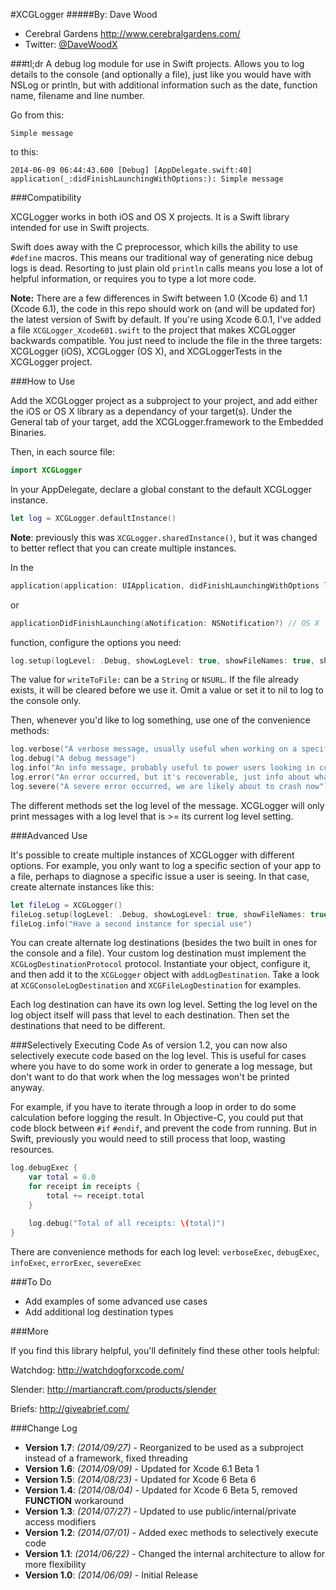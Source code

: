 #XCGLogger
#####By: Dave Wood
- Cerebral Gardens http://www.cerebralgardens.com/
- Twitter: [@DaveWoodX](https://twitter.com/DaveWoodX)

###tl;dr
A debug log module for use in Swift projects. Allows you to log details to the console (and optionally a file), just like you would have with NSLog or println, but with additional information such as the date, function name, filename and line number.

Go from this:

```Simple message```

to this:

```2014-06-09 06:44:43.600 [Debug] [AppDelegate.swift:40] application(_:didFinishLaunchingWithOptions:): Simple message```

###Compatibility

XCGLogger works in both iOS and OS X projects. It is a Swift library intended for use in Swift projects.

Swift does away with the C preprocessor, which kills the ability to use ```#define``` macros. This means our traditional way of generating nice debug logs is dead. Resorting to just plain old ```println``` calls means you lose a lot of helpful information, or requires you to type a lot more code.

**Note:** There are a few differences in Swift between 1.0 (Xcode 6) and 1.1 (Xcode 6.1), the code in this repo should work on (and will be updated for) the latest version of Swift by default. If you're using Xcode 6.0.1, I've added a file ```XCGLogger_Xcode601.swift``` to the project that makes XCGLogger backwards compatible. You just need to include the file in the three targets: XCGLogger (iOS), XCGLogger (OS X), and XCGLoggerTests in the XCGLogger project.

###How to Use

Add the XCGLogger project as a subproject to your project, and add either the iOS or OS X library as a dependancy of your target(s).
Under the General tab of your target, add the XCGLogger.framework to the Embedded Binaries.

Then, in each source file:

```Swift
import XCGLogger
```

In your AppDelegate, declare a global constant to the default XCGLogger instance.

```Swift
let log = XCGLogger.defaultInstance()
```

**Note**: previously this was ```XCGLogger.sharedInstance()```, but it was changed to better reflect that you can create multiple instances.

In the
```Swift
application(application: UIApplication, didFinishLaunchingWithOptions launchOptions: NSDictionary?) // iOS
```

or

```Swift
applicationDidFinishLaunching(aNotification: NSNotification?) // OS X
```

function, configure the options you need:

```Swift
log.setup(logLevel: .Debug, showLogLevel: true, showFileNames: true, showLineNumbers: true, writeToFile: "path/to/file")
```

The value for ```writeToFile:``` can be a ```String``` or ```NSURL```. If the file already exists, it will be cleared before we use it. Omit a value or set it to nil to log to the console only.

Then, whenever you'd like to log something, use one of the convenience methods:

```Swift
log.verbose("A verbose message, usually useful when working on a specific problem")
log.debug("A debug message")
log.info("An info message, probably useful to power users looking in console.app")
log.error("An error occurred, but it's recoverable, just info about what happened")
log.severe("A severe error occurred, we are likely about to crash now")
```

The different methods set the log level of the message. XCGLogger will only print messages with a log level that is >= its current log level setting.

###Advanced Use

It's possible to create multiple instances of XCGLogger with different options. For example, you only want to log a specific section of your app to a file, perhaps to diagnose a specific issue a user is seeing. In that case, create alternate instances like this:

```Swift
let fileLog = XCGLogger()
fileLog.setup(logLevel: .Debug, showLogLevel: true, showFileNames: true, showLineNumbers: true, writeToFile: "path/to/file")
fileLog.info("Have a second instance for special use")
```

You can create alternate log destinations (besides the two built in ones for the console  and a file). Your custom log destination must implement the ```XCGLogDestinationProtocol``` protocol. Instantiate your object, configure it, and then add it to the ```XCGLogger``` object with ```addLogDestination```. Take a look at ```XCGConsoleLogDestination``` and ```XCGFileLogDestination``` for examples.

Each log destination can have its own log level. Setting the log level on the log object itself will pass that level to each destination. Then set the destinations that need to be different.

###Selectively Executing Code
As of version 1.2, you can now also selectively execute code based on the log level. This is useful for cases where you have to do some work in order to generate a log message, but don't want to do that work when the log messages won't be printed anyway.

For example, if you have to iterate through a loop in order to do some calculation before logging the result. In Objective-C, you could put that code block between ```#if``` ```#endif```, and prevent the code from running. But in Swift, previously you would need to still process that loop, wasting resources.

```Swift
log.debugExec {
    var total = 0.0
    for receipt in receipts {
	    total += receipt.total
    }

    log.debug("Total of all receipts: \(total)")
}

```

There are convenience methods for each log level:
```verboseExec```, ```debugExec```, ```infoExec```, ```errorExec```, ```severeExec```

###To Do
- Add examples of some advanced use cases
- Add additional log destination types

###More

If you find this library helpful, you'll definitely find these other tools helpful:

Watchdog: http://watchdogforxcode.com/

Slender: http://martiancraft.com/products/slender

Briefs: http://giveabrief.com/


###Change Log

* **Version 1.7**: *(2014/09/27)* - Reorganized to be used as a subproject instead of a framework, fixed threading
* **Version 1.6**: *(2014/09/09)* - Updated for Xcode 6.1 Beta 1
* **Version 1.5**: *(2014/08/23)* - Updated for Xcode 6 Beta 6
* **Version 1.4**: *(2014/08/04)* - Updated for Xcode 6 Beta 5, removed __FUNCTION__ workaround
* **Version 1.3**: *(2014/07/27)* - Updated to use public/internal/private access modifiers
* **Version 1.2**: *(2014/07/01)* - Added exec methods to selectively execute code
* **Version 1.1**: *(2014/06/22)* - Changed the internal architecture to allow for more flexibility
* **Version 1.0**: *(2014/06/09)* - Initial Release


